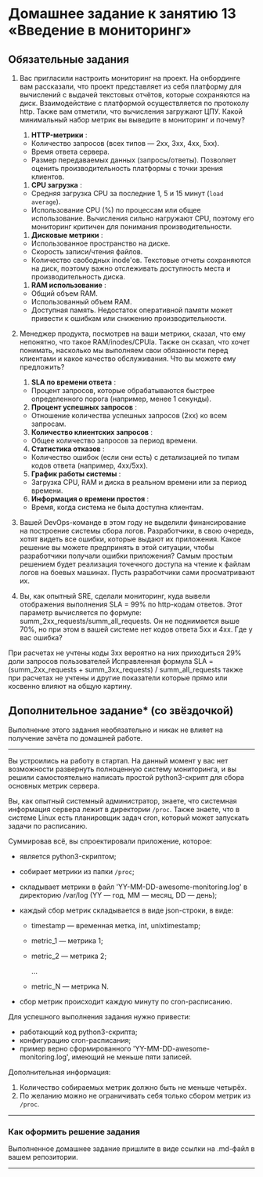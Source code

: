 # Домашнее задание к занятию 13 «Введение в мониторинг»

## Обязательные задания

1. Вас пригласили настроить мониторинг на проект. На онбординге вам рассказали, что проект представляет из себя платформу для вычислений с выдачей текстовых отчётов, которые сохраняются на диск. 
Взаимодействие с платформой осуществляется по протоколу http. Также вам отметили, что вычисления загружают ЦПУ. Какой минимальный набор метрик вы выведите в мониторинг и почему?

	1. **HTTP-метрики** :
    - Количество запросов (всех типов — 2xx, 3xx, 4xx, 5xx).
    - Время ответа сервера.
    - Размер передаваемых данных (запросы/ответы).
Позволяет оценить производительность платформы с точки зрения клиентов.

	1. **CPU загрузка** :
    
    - Средняя загрузка CPU за последние 1, 5 и 15 минут (`load average`).
    - Использование CPU (%) по процессам или общее использование.
  Вычисления сильно нагружают CPU, поэтому его мониторинг критичен для понимания производительности.
  
	1. **Дисковые метрики** :
    
    - Использованное пространство на диске.
    - Скорость записи/чтения файлов.
    - Количество свободных inode'ов.
Текстовые отчеты сохраняются на диск, поэтому важно отслеживать доступность места и производительность диска.

	1. **RAM использование** :
    
    - Общий объем RAM.
    - Использованный объем RAM.
    - Доступная память.
Недостаток оперативной памяти может привести к ошибкам или снижению производительности.



2. Менеджер продукта, посмотрев на ваши метрики, сказал, что ему непонятно, что такое RAM/inodes/CPUla. Также он сказал, что хочет понимать, насколько мы выполняем свои обязанности перед клиентами и какое качество обслуживания. Что вы можете ему предложить?
	1. **SLA по времени ответа** :
    - Процент запросов, которые обрабатываются быстрее определенного порога (например, менее 1 секунды).
	2. **Процент успешных запросов** :
    - Отношение количества успешных запросов (2xx) ко всем запросам.
	3. **Количество клиентских запросов** :
    - Общее количество запросов за период времени.
	4. **Статистика отказов** :
    - Количество ошибок (если они есть) с детализацией по типам кодов ответа (например, 4xx/5xx).
	5. **График работы системы** :
    - Загрузка CPU, RAM и диска в реальном времени или за период времени.
	6. **Информация о времени простоя** :
    - Время, когда система не была доступна клиентам.
    
3. Вашей DevOps-команде в этом году не выделили финансирование на построение системы сбора логов. Разработчики, в свою очередь, хотят видеть все ошибки, которые выдают их приложения. Какое решение вы можете предпринять в этой ситуации, чтобы разработчики получали ошибки приложения?
Самым простым решением будет реализация точечного доступа на чтение к файлам логов на боевых машинах. Пусть разработчики сами просматривают их.

4. Вы, как опытный SRE, сделали мониторинг, куда вывели отображения выполнения SLA = 99% по http-кодам ответов. 
Этот параметр вычисляется по формуле: summ_2xx_requests/summ_all_requests. Он не поднимается выше 70%, но при этом в вашей системе нет кодов ответа 5xx и 4xx. Где у вас ошибка?

При расчетах не учтены коды 3хх вероятно на них приходиться 29% доли запросов пользователей
Исправленная формула SLA = (summ_2xx_requests + summ_3xx_requests) / summ_all_requests
также при расчетах не учтены и другие показатели которые прямо или косвенно влияют на общую картину.
	
## Дополнительное задание* (со звёздочкой) 

Выполнение этого задания необязательно и никак не влияет на получение зачёта по домашней работе.

_____

Вы устроились на работу в стартап. На данный момент у вас нет возможности развернуть полноценную систему 
мониторинга, и вы решили самостоятельно написать простой python3-скрипт для сбора основных метрик сервера. 

Вы, как опытный системный администратор, знаете, что системная информация сервера лежит в директории `/proc`. Также знаете, что в системе Linux есть  планировщик задач cron, который может запускать задачи по расписанию.

Суммировав всё, вы спроектировали приложение, которое:

- является python3-скриптом;
- собирает метрики из папки `/proc`;
- складывает метрики в файл 'YY-MM-DD-awesome-monitoring.log' в директорию /var/log 
(YY — год, MM — месяц, DD — день);
- каждый сбор метрик складывается в виде json-строки, в виде:
  + timestamp — временная метка, int, unixtimestamp;
  + metric_1 — метрика 1;
  + metric_2 — метрика 2;
  
     ...
     
  + metric_N — метрика N.
  
- сбор метрик происходит каждую минуту по cron-расписанию.

Для успешного выполнения задания нужно привести:

* работающий код python3-скрипта;
* конфигурацию cron-расписания;
* пример верно сформированного 'YY-MM-DD-awesome-monitoring.log', имеющий не меньше пяти записей.

Дополнительная информация:

1. Количество собираемых метрик должно быть не меньше четырёх.
1. По желанию можно не ограничивать себя только сбором метрик из `/proc`.

---

### Как оформить решение задания

Выполненное домашнее задание пришлите в виде ссылки на .md-файл в вашем репозитории.


---
